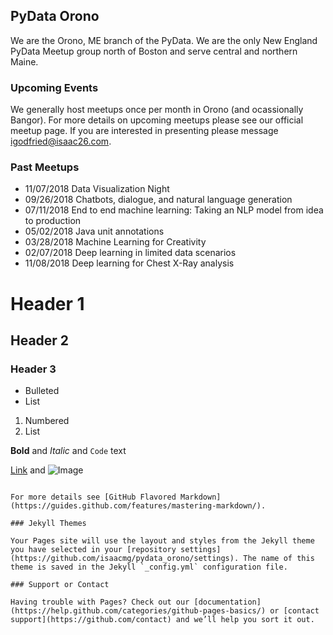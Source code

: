 ## PyData Orono

We are the Orono, ME branch of the PyData. We are the only New England PyData Meetup group north of Boston and serve central and northern Maine. 

### Upcoming Events 

We generally host meetups once per month in Orono (and ocassionally Bangor). For more details on upcoming meetups please see our official meetup page. If you are interested in presenting please message [igodfried@isaac26.com](igodfried@isaac26.com).

### Past Meetups

- 11/07/2018 Data Visualization Night 
- 09/26/2018 Chatbots, dialogue, and natural language generation 
- 07/11/2018 End to end machine learning: Taking an NLP model from idea to production
- 05/02/2018 Java unit annotations
- 03/28/2018 Machine Learning for Creativity 
- 02/07/2018 Deep learning in limited data scenarios
- 11/08/2018 Deep learning for Chest X-Ray analysis

# Header 1
## Header 2
### Header 3

- Bulleted
- List

1. Numbered
2. List

**Bold** and _Italic_ and `Code` text

[Link](https://www.meetup.com/PyData-Orono/) and ![Image](https://secure.meetupstatic.com/photos/event/b/1/1/a/highres_475905338.jpeg)
```

For more details see [GitHub Flavored Markdown](https://guides.github.com/features/mastering-markdown/).

### Jekyll Themes

Your Pages site will use the layout and styles from the Jekyll theme you have selected in your [repository settings](https://github.com/isaacmg/pydata_orono/settings). The name of this theme is saved in the Jekyll `_config.yml` configuration file.

### Support or Contact

Having trouble with Pages? Check out our [documentation](https://help.github.com/categories/github-pages-basics/) or [contact support](https://github.com/contact) and we’ll help you sort it out.
